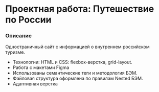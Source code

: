 # Проектная работа: Путешествие по России

### Описание
Одностраничный сайт с информацией о внутреннем российском туризме.

- Технологии: HTML и CSS: flexbox-верстка, grid-layout.
- Работа с макетами Figma 
- Использованы семантические теги и методология БЭМ. 
- Файловая структура оформлена по правилам Nested БЭМ.
- Адаптивная верстка


